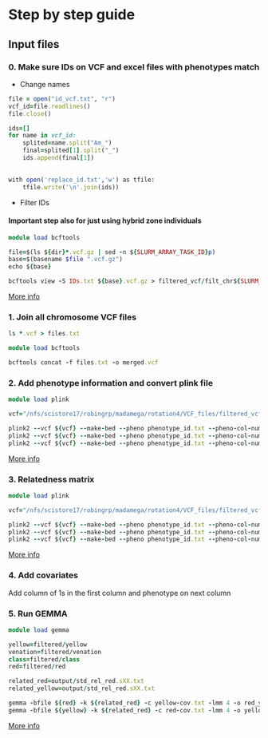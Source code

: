 # Step by step guide

## Input files

### 0. Make sure IDs on VCF and excel files with phenotypes match
- Change names
```ruby
file = open("id_vcf.txt", "r")
vcf_id=file.readlines()
file.close()

ids=[]
for name in vcf_id:    
    splited=name.split("Am_")
    final=splited[1].split("_")
    ids.append(final[1])
    

with open('replace_id.txt','w') as tfile:
	tfile.write('\n'.join(ids))
```
- Filter IDs
#### Important step also for just using hybrid zone individuals
```ruby
module load bcftools

file=$(ls ${dir}*.vcf.gz | sed -n ${SLURM_ARRAY_TASK_ID}p)
base=$(basename $file ".vcf.gz")
echo ${base}

bcftools view -S IDs.txt ${base}.vcf.gz > filtered_vcf/filt_chr${SLURM_ARRAY_TASK_ID}.vcf
```
[More info](01Gemma_intro.md)

### 1. Join all chromosome VCF files 
```ruby
ls *.vcf > files.txt

module load bcftools

bcftools concat -f files.txt -o merged.vcf
```
### 2. Add phenotype information and convert plink file
```ruby
module load plink

vcf="/nfs/scistore17/robingrp/madamega/rotation4/VCF_files/filtered_vcf/merged.vcf"

plink2 --vcf ${vcf} --make-bed --pheno phenotype_id.txt --pheno-col-nums 4 --out pheno/merged/plink_yellow
plink2 --vcf ${vcf} --make-bed --pheno phenotype_id.txt --pheno-col-nums 5 --out pheno/merged/plink_venation
plink2 --vcf ${vcf} --make-bed --pheno phenotype_id.txt --pheno-col-nums 6 --out pheno/merged/plink_class
```
[More info](03.InputGenoPheno.md)

### 3. Relatedness matrix
```ruby
module load plink

vcf="/nfs/scistore17/robingrp/madamega/rotation4/VCF_files/filtered_vcf/merged.vcf"

plink2 --vcf ${vcf} --make-bed --pheno phenotype_id.txt --pheno-col-nums 4 --out pheno/merged/plink_yellow
plink2 --vcf ${vcf} --make-bed --pheno phenotype_id.txt --pheno-col-nums 5 --out pheno/merged/plink_venation
plink2 --vcf ${vcf} --make-bed --pheno phenotype_id.txt --pheno-col-nums 6 --out pheno/merged/plink_class
```
[More info](04.InputRelatedMatrix.md)
### 4. Add covariates

Add column of 1s in the first column and phenotype on next column

### 5. Run GEMMA

```ruby
module load gemma

yellow=filtered/yellow
venation=filtered/venation
class=filtered/class
red=filtered/red

related_red=output/std_rel_red.sXX.txt
related_yellow=output/std_rel_red.sXX.txt

gemma -bfile ${red} -k ${related_red} -c yellow-cov.txt -lmm 4 -o red_yelCov
gemma -bfile ${yellow} -k ${related_red} -c red-cov.txt -lmm 4 -o yellow_redCov
```
[More info](08.Covariates.md)
